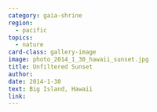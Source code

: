 ```yaml
---
category: gaia-shrine
region:
  - pacific
topics:
  - nature
card-class: gallery-image
image: photo_2014_1_30_hawaii_sunset.jpg
title: Unfiltered Sunset
author:
date: 2014-1-30
text: Big Island, Hawaii
link:
---
```

